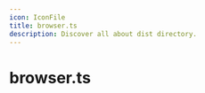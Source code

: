 ```yaml
---
icon: IconFile
title: browser.ts
description: Discover all about dist directory.
---
```


# browser.ts
